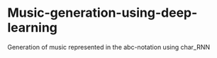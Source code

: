 # Music-generation-using-deep-learning
Generation of music represented in the abc-notation using char_RNN 
